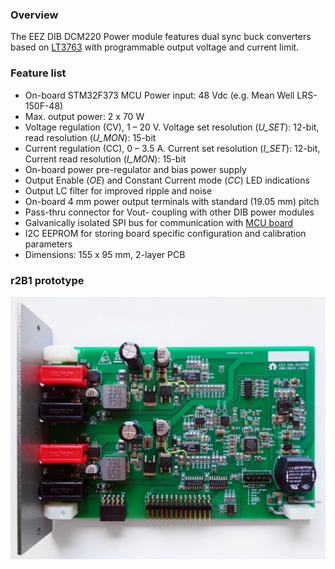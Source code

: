 ### Overview

The EEZ DIB DCM220 Power module features dual sync buck converters based on [LT3763](https://www.analog.com/en/products/lt3763.html) with programmable output voltage and current limit.

### Feature list
- On-board STM32F373 MCU
Power input: 48 Vdc (e.g. Mean Well LRS-150F-48)
- Max. output power: 2 x 70 W
- Voltage regulation (CV), 1 – 20 V. Voltage set resolution (_U_SET_): 12-bit, read resolution (_U_MON_): 15-bit
- Current regulation (CC), 0 – 3.5 A. Current set resolution (_I_SET_): 12-bit, Current read resolution (_I_MON_): 15-bit
- On-board power pre-regulator and bias power supply
- Output Enable (_OE_) and Constant Current mode (_CC_) LED indications
- Output LC filter for improved ripple and noise
- On-board 4 mm power output terminals with standard (19.05 mm) pitch
- Pass-thru connector for Vout- coupling with other DIB power modules
- Galvanically isolated SPI bus for communication with [MCU board](https://github.com/eez-open/modular-psu/tree/master/mcu)
- I2C EEPROM for storing board specific configuration and calibration parameters
- Dimensions: 155 x 95 mm, 2-layer PCB

### r2B1 prototype

![prototype](Images/dcm220_r2b1_prototype.jpg)

